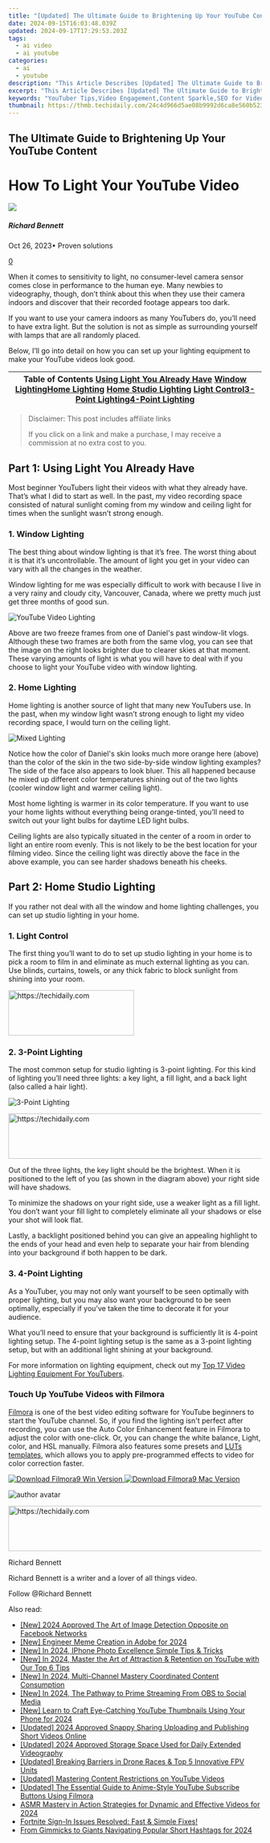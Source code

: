 ```yaml
---
title: "[Updated] The Ultimate Guide to Brightening Up Your YouTube Content"
date: 2024-09-15T16:03:48.039Z
updated: 2024-09-17T17:29:53.203Z
tags:
  - ai video
  - ai youtube
categories:
  - ai
  - youtube
description: "This Article Describes [Updated] The Ultimate Guide to Brightening Up Your YouTube Content"
excerpt: "This Article Describes [Updated] The Ultimate Guide to Brightening Up Your YouTube Content"
keywords: "YouTuber Tips,Video Engagement,Content Sparkle,SEO for Videos,Editing Hacks,Viewership Growth,Media Brightening"
thumbnail: https://thmb.techidaily.com/24c4d966d5ae08b9992d6ca8e560b523aa54e9e6e811859d2e2792db0d3e9e3a.jpg
---
```


## The Ultimate Guide to Brightening Up Your YouTube Content

# How To Light Your YouTube Video

![](https://images.wondershare.com/filmora/article-images/richard-bennett.jpg)

##### Richard Bennett

 Oct 26, 2023• Proven solutions

[0](#commentsBoxSeoTemplate)

When it comes to sensitivity to light, no consumer-level camera sensor comes close in performance to the human eye. Many newbies to videography, though, don’t think about this when they use their camera indoors and discover that their recorded footage appears too dark.

If you want to use your camera indoors as many YouTubers do, you’ll need to have extra light. But the solution is not as simple as surrounding yourself with lamps that are all randomly placed.

Below, I’ll go into detail on how you can set up your lighting equipment to make your YouTube videos look good.

| Table of Contents [Using Light You Already Have](#USING-LIGHT-YOU-ALREADY-HAVE) [Window Lighting](#Window-Lighting)[Home Lighting](#Home-Lighting) [Home Studio Lighting](#HOME-STUDIO-LIGHTING) [Light Control](#Light-Control)[3-Point Lighting](#Three-Point-Lighting)[4-Point Lighting](#four-point-lighting) |
| ----------------------------------------------------------------------------------------------------------------------------------------------------------------------------------------------------------------------------------------------------------------------------------------------------------------- |

>  Disclaimer: This post includes affiliate links
>
>  If you click on a link and make a purchase, I may receive a commission at no extra cost to you.
>

## Part 1: Using Light You Already Have

Most beginner YouTubers light their videos with what they already have. That’s what I did to start as well. In the past, my video recording space consisted of natural sunlight coming from my window and ceiling light for times when the sunlight wasn’t strong enough.

### 1.  Window Lighting

The best thing about window lighting is that it’s free. The worst thing about it is that it’s uncontrollable. The amount of light you get in your video can vary with all the changes in the weather.

Window lighting for me was especially difficult to work with because I live in a very rainy and cloudy city, Vancouver, Canada, where we pretty much just get three months of good sun.

![  YouTube Video Lighting ](https://images.wondershare.com/filmora/article-images/window-lighting-comparison.jpg)

Above are two freeze frames from one of Daniel's past window-lit vlogs. Although these two frames are both from the same vlog, you can see that the image on the right looks brighter due to clearer skies at that moment. These varying amounts of light is what you will have to deal with if you choose to light your YouTube video with window lighting.

### 2. Home Lighting

Home lighting is another source of light that many new YouTubers use. In the past, when my window light wasn’t strong enough to light my video recording space, I would turn on the ceiling light.

![Mixed Lighting](https://images.wondershare.com/filmora/article-images/home-lighting-for-youtube-videos.jpg)

Notice how the color of Daniel's skin looks much more orange here (above) than the color of the skin in the two side-by-side window lighting examples? The side of the face also appears to look bluer. This all happened because he mixed up different color temperatures shining out of the two lights (cooler window light and warmer ceiling light).

Most home lighting is warmer in its color temperature. If you want to use your home lights without everything being orange-tinted, you’ll need to switch out your light bulbs for daytime LED light bulbs.

Ceiling lights are also typically situated in the center of a room in order to light an entire room evenly. This is not likely to be the best location for your filming video. Since the ceiling light was directly above the face in the above example, you can see harder shadows beneath his cheeks.

## Part 2: Home Studio Lighting

If you rather not deal with all the window and home lighting challenges, you can set up studio lighting in your home.

### 1. Light Control

The first thing you’ll want to do to set up studio lighting in your home is to pick a room to film in and eliminate as much external lighting as you can. Use blinds, curtains, towels, or any thick fabric to block sunlight from shining into your room.

<!-- affiliate ads begin -->
<a href="https://bluettius.sjv.io/c/5597632/2139116/17108" target="_top" id="2139116">
  <img src="//a.impactradius-go.com/display-ad/17108-2139116" border="0" alt="https://techidaily.com" width="250" height="90"/>
</a>
<img height="0" width="0" src="https://bluettius.sjv.io/i/5597632/2139116/17108" style="position:absolute;visibility:hidden;" border="0" />
<!-- affiliate ads end -->

### 2. 3-Point Lighting

The most common setup for studio lighting is 3-point lighting. For this kind of lighting you’ll need three lights: a key light, a fill light, and a back light (also called a hair light).

![3-Point Lighting](https://images.wondershare.com/filmora/article-images/youtube-lighting-3-point-lighting.jpg)

<!-- affiliate ads begin -->
<a href="https://ephamedtechinc.pxf.io/c/5597632/2137220/26400" target="_top" id="2137220">
  <img src="//a.impactradius-go.com/display-ad/26400-2137220" border="0" alt="https://techidaily.com" width="728" height="90"/>
</a>
<img height="0" width="0" src="https://ephamedtechinc.pxf.io/i/5597632/2137220/26400" style="position:absolute;visibility:hidden;" border="0" />
<!-- affiliate ads end -->

Out of the three lights, the key light should be the brightest. When it is positioned to the left of you (as shown in the diagram above) your right side will have shadows.

To minimize the shadows on your right side, use a weaker light as a fill light. You don’t want your fill light to completely eliminate all your shadows or else your shot will look flat.

Lastly, a backlight positioned behind you can give an appealing highlight to the ends of your head and even help to separate your hair from blending into your background if both happen to be dark.

### 3. 4-Point Lighting

As a YouTuber, you may not only want yourself to be seen optimally with proper lighting, but you may also want your background to be seen optimally, especially if you’ve taken the time to decorate it for your audience.

What you’ll need to ensure that your background is sufficiently lit is 4-point lighting setup. The 4-point lighting setup is the same as a 3-point lighting setup, but with an additional light shining at your background.

For more information on lighting equipment, check out my [Top 17 Video Lighting Equipment For YouTubers](https://www.filmora.io/community-blog/top-17-video-lighting-equipment-for-youtubers-440.html).

### Touch Up YouTube Videos with Filmora

[Filmora](https://tools.techidaily.com/wondershare/filmora/download/) is one of the best video editing software for YouTube beginners to start the YouTube channel. So, if you find the lighting isn't perfect after recording, you can use the Auto Color Enhancement feature in Filmora to adjust the color with one-click. Or, you can change the white balance, Light, color, and HSL manually. Filmora also features some presets and [LUTs templates](https://tools.techidaily.com/wondershare/filmora/download/), which allows you to apply pre-programmed effects to video for color correction faster.

[![Download Filmora9 Win Version](https://images.wondershare.com/filmora/guide/download-btn-win.jpg) ](https://tools.techidaily.com/wondershare/filmora/download/) [![Download Filmora9 Mac Version](https://images.wondershare.com/filmora/guide/download-btn-mac.jpg) ](https://tools.techidaily.com/wondershare/filmora/download/)

![author avatar](https://images.wondershare.com/filmora/article-images/richard-bennett.jpg)

<!-- affiliate ads begin -->
<a href="https://appsumo.8odi.net/c/5597632/2128842/7443" target="_top" id="2128842">
  <img src="//a.impactradius-go.com/display-ad/7443-2128842" border="0" alt="https://techidaily.com" width="600" height="90"/>
</a>
<img height="0" width="0" src="https://appsumo.8odi.net/i/5597632/2128842/7443" style="position:absolute;visibility:hidden;" border="0" />
<!-- affiliate ads end -->

Richard Bennett

Richard Bennett is a writer and a lover of all things video.

Follow @Richard Bennett

<ins class="adsbygoogle"
     style="display:block"
     data-ad-format="autorelaxed"
     data-ad-client="ca-pub-7571918770474297"
     data-ad-slot="1223367746"></ins>

<ins class="adsbygoogle"
     style="display:block"
     data-ad-client="ca-pub-7571918770474297"
     data-ad-slot="8358498916"
     data-ad-format="auto"
     data-full-width-responsive="true"></ins>

<span class="atpl-alsoreadstyle">Also read:</span>
<div><ul>
<li><a href="https://facebook-clips.techidaily.com/new-2024-approved-the-art-of-image-detection-opposite-on-facebook-networks/"><u>[New] 2024 Approved The Art of Image Detection Opposite on Facebook Networks</u></a></li>
<li><a href="https://fox-direct.techidaily.com/new-engineer-meme-creation-in-adobe-for-2024/"><u>[New] Engineer Meme Creation in Adobe for 2024</u></a></li>
<li><a href="https://fox-http.techidaily.com/new-in-2024-iphone-photo-excellence-simple-tips-and-tricks/"><u>[New] In 2024, IPhone Photo Excellence Simple Tips & Tricks</u></a></li>
<li><a href="https://youtube-blog.techidaily.com/n-2024-master-the-art-of-attraction-and-retention-on-youtube-with-our-top-6-tips/"><u>[New] In 2024, Master the Art of Attraction & Retention on YouTube with Our Top 6 Tips</u></a></li>
<li><a href="https://youtube-blog.techidaily.com/n-2024-multi-channel-mastery-coordinated-content-consumption/"><u>[New] In 2024, Multi-Channel Mastery Coordinated Content Consumption</u></a></li>
<li><a href="https://screen-capture.techidaily.com/new-in-2024-the-pathway-to-prime-streaming-from-obs-to-social-media/"><u>[New] In 2024, The Pathway to Prime Streaming From OBS to Social Media</u></a></li>
<li><a href="https://youtube-blog.techidaily.com/earn-to-craft-eye-catching-youtube-thumbnails-using-your-phone-for-2024/"><u>[New] Learn to Craft Eye-Catching YouTube Thumbnails Using Your Phone for 2024</u></a></li>
<li><a href="https://youtube-data.techidaily.com/ed-2024-approved-snappy-sharing-uploading-and-publishing-short-videos-online/"><u>[Updated] 2024 Approved Snappy Sharing Uploading and Publishing Short Videos Online</u></a></li>
<li><a href="https://article-helps.techidaily.com/updated-2024-approved-storage-space-used-for-daily-extended-videography/"><u>[Updated] 2024 Approved Storage Space Used for Daily Extended Videography</u></a></li>
<li><a href="https://extra-resources.techidaily.com/updated-breaking-barriers-in-drone-races-and-top-5-innovative-fpv-units/"><u>[Updated] Breaking Barriers in Drone Races & Top 5 Innovative FPV Units</u></a></li>
<li><a href="https://youtube-blog.techidaily.com/ed-mastering-content-restrictions-on-youtube-videos/"><u>[Updated] Mastering Content Restrictions on YouTube Videos</u></a></li>
<li><a href="https://youtube-blog.techidaily.com/ed-the-essential-guide-to-anime-style-youtube-subscribe-buttons-using-filmora/"><u>[Updated] The Essential Guide to Anime-Style YouTube Subscribe Buttons Using Filmora</u></a></li>
<li><a href="https://youtube-blog.techidaily.com/mastery-in-action-strategies-for-dynamic-and-effective-videos-for-2024/"><u>ASMR Mastery in Action Strategies for Dynamic and Effective Videos for 2024</u></a></li>
<li><a href="https://win-solutions.techidaily.com/1722988539536-fortnite-sign-in-issues-resolved-fast-and-simple-fixes/"><u>Fortnite Sign-In Issues Resolved: Fast & Simple Fixes!</u></a></li>
<li><a href="https://youtube-blog.techidaily.com/gimmicks-to-giants-navigating-popular-short-hashtags-for-2024/"><u>From Gimmicks to Giants Navigating Popular Short Hashtags for 2024</u></a></li>
</ul></div>


